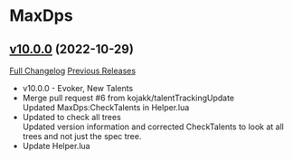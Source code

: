 # MaxDps

## [v10.0.0](https://github.com/kaminaris/MaxDps/tree/v10.0.0) (2022-10-29)
[Full Changelog](https://github.com/kaminaris/MaxDps/compare/v9.1.5...v10.0.0) [Previous Releases](https://github.com/kaminaris/MaxDps/releases)

- v10.0.0 - Evoker, New Talents  
- Merge pull request #6 from kojakk/talentTrackingUpdate  
    Updated MaxDps:CheckTalents in Helper.lua   
- Updated to check all trees  
    Updated version information and corrected CheckTalents to look at all trees and not just the spec tree.  
- Update Helper.lua  
